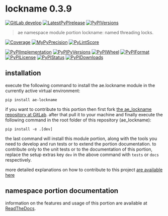 <!-- THIS FILE IS EXCLUSIVELY MAINTAINED by the project ae.ae V0.3.90 -->
<!-- THIS FILE IS EXCLUSIVELY MAINTAINED by the project aedev.tpl_namespace_root V0.3.12 -->
# lockname 0.3.9

[![GitLab develop](https://img.shields.io/gitlab/pipeline/ae-group/ae_lockname/develop?logo=python)](
    https://gitlab.com/ae-group/ae_lockname)
[![LatestPyPIrelease](
    https://img.shields.io/gitlab/pipeline/ae-group/ae_lockname/release0.3.8?logo=python)](
    https://gitlab.com/ae-group/ae_lockname/-/tree/release0.3.8)
[![PyPIVersions](https://img.shields.io/pypi/v/ae_lockname)](
    https://pypi.org/project/ae-lockname/#history)

>ae namespace module portion lockname: named threading locks.

[![Coverage](https://ae-group.gitlab.io/ae_lockname/coverage.svg)](
    https://ae-group.gitlab.io/ae_lockname/coverage/index.html)
[![MyPyPrecision](https://ae-group.gitlab.io/ae_lockname/mypy.svg)](
    https://ae-group.gitlab.io/ae_lockname/lineprecision.txt)
[![PyLintScore](https://ae-group.gitlab.io/ae_lockname/pylint.svg)](
    https://ae-group.gitlab.io/ae_lockname/pylint.log)

[![PyPIImplementation](https://img.shields.io/pypi/implementation/ae_lockname)](
    https://gitlab.com/ae-group/ae_lockname/)
[![PyPIPyVersions](https://img.shields.io/pypi/pyversions/ae_lockname)](
    https://gitlab.com/ae-group/ae_lockname/)
[![PyPIWheel](https://img.shields.io/pypi/wheel/ae_lockname)](
    https://gitlab.com/ae-group/ae_lockname/)
[![PyPIFormat](https://img.shields.io/pypi/format/ae_lockname)](
    https://pypi.org/project/ae-lockname/)
[![PyPILicense](https://img.shields.io/pypi/l/ae_lockname)](
    https://gitlab.com/ae-group/ae_lockname/-/blob/develop/LICENSE.md)
[![PyPIStatus](https://img.shields.io/pypi/status/ae_lockname)](
    https://libraries.io/pypi/ae-lockname)
[![PyPIDownloads](https://img.shields.io/pypi/dm/ae_lockname)](
    https://pypi.org/project/ae-lockname/#files)


## installation


execute the following command to install the
ae.lockname module
in the currently active virtual environment:
 
```shell script
pip install ae-lockname
```

if you want to contribute to this portion then first fork
[the ae_lockname repository at GitLab](
https://gitlab.com/ae-group/ae_lockname "ae.lockname code repository").
after that pull it to your machine and finally execute the
following command in the root folder of this repository
(ae_lockname):

```shell script
pip install -e .[dev]
```

the last command will install this module portion, along with the tools you need
to develop and run tests or to extend the portion documentation. to contribute only to the unit tests or to the
documentation of this portion, replace the setup extras key `dev` in the above command with `tests` or `docs`
respectively.

more detailed explanations on how to contribute to this project
[are available here](
https://gitlab.com/ae-group/ae_lockname/-/blob/develop/CONTRIBUTING.rst)


## namespace portion documentation

information on the features and usage of this portion are available at
[ReadTheDocs](
https://ae.readthedocs.io/en/latest/_autosummary/ae.lockname.html
"ae_lockname documentation").
